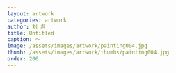 ```yaml
---
layout: artwork
categories: artwork
author: 刘 君
title: Untitled
caption: ～
image: /assets/images/artwork/painting004.jpg
thumb: /assets/images/artwork/thumbs/painting004.jpg
order: 206
---
```

